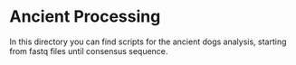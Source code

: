 # Ancient Processing
In this directory you can find scripts for the ancient dogs analysis, starting from fastq files until consensus sequence.
